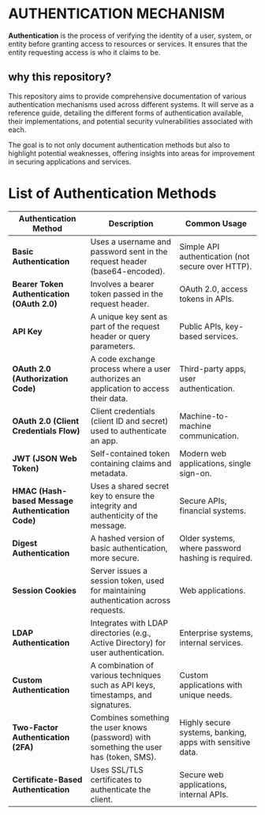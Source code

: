 # AUTHENTICATION MECHANISM 
**Authentication** is the process of verifying the identity of a user, system, or entity before granting access to resources or services. It ensures that the entity requesting access is who it claims to be.

## why this repository?
This repository aims to provide comprehensive documentation of various authentication mechanisms used across different systems. It will serve as a reference guide, detailing the different forms of authentication available, their implementations, and potential security vulnerabilities associated with each.

The goal is to not only document authentication methods but also to highlight potential weaknesses, offering insights into areas for improvement in securing applications and services.

# List of Authentication Methods

| **Authentication Method**             | **Description**                                                                 | **Common Usage**                         |
|---------------------------------------|---------------------------------------------------------------------------------|------------------------------------------|
| **Basic Authentication**              | Uses a username and password sent in the request header (base64-encoded).        | Simple API authentication (not secure over HTTP). |
| **Bearer Token Authentication (OAuth 2.0)** | Involves a bearer token passed in the request header.                           | OAuth 2.0, access tokens in APIs.        |
| **API Key**                           | A unique key sent as part of the request header or query parameters.             | Public APIs, key-based services.         |
| **OAuth 2.0 (Authorization Code)**    | A code exchange process where a user authorizes an application to access their data. | Third-party apps, user authentication.  |
| **OAuth 2.0 (Client Credentials Flow)**| Client credentials (client ID and secret) used to authenticate an app.          | Machine-to-machine communication.       |
| **JWT (JSON Web Token)**              | Self-contained token containing claims and metadata.                             | Modern web applications, single sign-on. |
| **HMAC (Hash-based Message Authentication Code)** | Uses a shared secret key to ensure the integrity and authenticity of the message. | Secure APIs, financial systems.          |
| **Digest Authentication**            | A hashed version of basic authentication, more secure.                          | Older systems, where password hashing is required. |
| **Session Cookies**                   | Server issues a session token, used for maintaining authentication across requests. | Web applications.                       |
| **LDAP Authentication**               | Integrates with LDAP directories (e.g., Active Directory) for user authentication. | Enterprise systems, internal services.   |
| **Custom Authentication**             | A combination of various techniques such as API keys, timestamps, and signatures. | Custom applications with unique needs.   |
| **Two-Factor Authentication (2FA)**   | Combines something the user knows (password) with something the user has (token, SMS). | Highly secure systems, banking, apps with sensitive data. |
| **Certificate-Based Authentication**  | Uses SSL/TLS certificates to authenticate the client.                           | Secure web applications, internal APIs.  |
